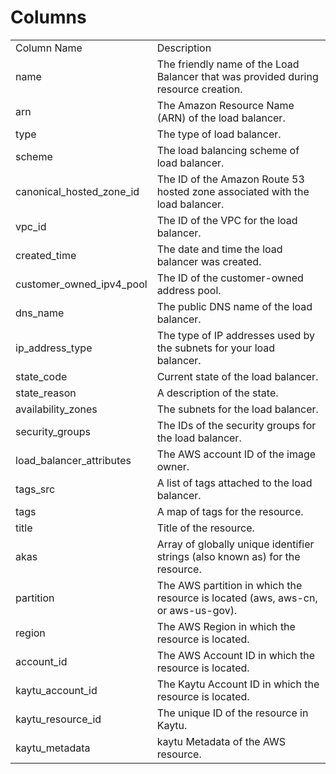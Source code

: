 # Columns  

<table>
	<tr><td>Column Name</td><td>Description</td></tr>
	<tr><td>name</td><td>The friendly name of the Load Balancer that was provided during resource creation.</td></tr>
	<tr><td>arn</td><td>The Amazon Resource Name (ARN) of the load balancer.</td></tr>
	<tr><td>type</td><td>The type of load balancer.</td></tr>
	<tr><td>scheme</td><td>The load balancing scheme of load balancer.</td></tr>
	<tr><td>canonical_hosted_zone_id</td><td>The ID of the Amazon Route 53 hosted zone associated with the load balancer.</td></tr>
	<tr><td>vpc_id</td><td>The ID of the VPC for the load balancer.</td></tr>
	<tr><td>created_time</td><td>The date and time the load balancer was created.</td></tr>
	<tr><td>customer_owned_ipv4_pool</td><td>The ID of the customer-owned address pool.</td></tr>
	<tr><td>dns_name</td><td>The public DNS name of the load balancer.</td></tr>
	<tr><td>ip_address_type</td><td>The type of IP addresses used by the subnets for your load balancer.</td></tr>
	<tr><td>state_code</td><td>Current state of the load balancer.</td></tr>
	<tr><td>state_reason</td><td>A description of the state.</td></tr>
	<tr><td>availability_zones</td><td>The subnets for the load balancer.</td></tr>
	<tr><td>security_groups</td><td>The IDs of the security groups for the load balancer.</td></tr>
	<tr><td>load_balancer_attributes</td><td>The AWS account ID of the image owner.</td></tr>
	<tr><td>tags_src</td><td>A list of tags attached to the load balancer.</td></tr>
	<tr><td>tags</td><td>A map of tags for the resource.</td></tr>
	<tr><td>title</td><td>Title of the resource.</td></tr>
	<tr><td>akas</td><td>Array of globally unique identifier strings (also known as) for the resource.</td></tr>
	<tr><td>partition</td><td>The AWS partition in which the resource is located (aws, aws-cn, or aws-us-gov).</td></tr>
	<tr><td>region</td><td>The AWS Region in which the resource is located.</td></tr>
	<tr><td>account_id</td><td>The AWS Account ID in which the resource is located.</td></tr>
	<tr><td>kaytu_account_id</td><td>The Kaytu Account ID in which the resource is located.</td></tr>
	<tr><td>kaytu_resource_id</td><td>The unique ID of the resource in Kaytu.</td></tr>
	<tr><td>kaytu_metadata</td><td>kaytu Metadata of the AWS resource.</td></tr>
</table>